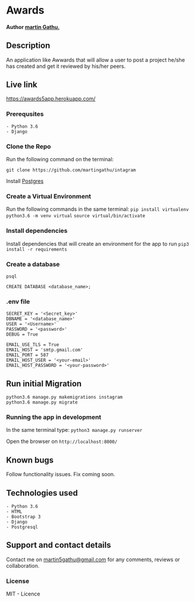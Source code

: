 # Awards
#### Author **[martin Gathu.](https://github.com/martingathu)**

## Description
An application like Awwards that will allow a user to post a project he/she has created and get it reviewed by his/her peers.



## Live link

https://awards5app.herokuapp.com/
### Prerequsites
    - Python 3.6
    - Django

### Clone the Repo
Run the following command on the terminal:

`git clone https://github.com/martingathu/intagram`

Install  [Postgres](https://www.postgresql.org/download/)
 
### Create a Virtual Environment
Run the following commands in the same terminal:
`pip install virtualenv`
`python3.6 -m venv virtual`
`source virtual/bin/activate`

### Install dependencies
Install dependencies that will create an environment for the app to run
`pip3 install -r requirements`

### Create a database

```
psql

CREATE DATABASE <database_name>;

```

### .env file

```
SECRET_KEY = '<Secret_key>'
DBNAME = '<database_name>'
USER = '<Username>'
PASSWORD = '<password>'
DEBUG = True

EMAIL_USE_TLS = True
EMAIL_HOST = 'smtp.gmail.com'
EMAIL_PORT = 587
EMAIL_HOST_USER = '<your-email>'
EMAIL_HOST_PASSWORD = '<your-password>'

```

## Run initial Migration
```
python3.6 manage.py makemigrations instagram
python3.6 manage.py migrate

```


### Running the app in development
In the same terminal type:
`python3 manage.py runserver`

Open the browser on `http://localhost:8000/`

## Known bugs

Follow functionality issues. Fix coming soon.


## Technologies used
    - Python 3.6
    - HTML
    - Bootstrap 3
    - Django
    - Postgresql

## Support and contact details
Contact me on martin5gathu@gmail.com  for any comments, reviews or collaboration.

### License
MIT - Licence